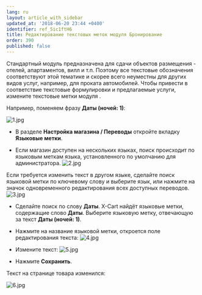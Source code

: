 ```yaml
---
lang: ru
layout: article_with_sidebar
updated_at: '2018-06-20 23:44 +0400'
identifier: ref_5ic1ftH6
title: Редактирование текстовых меток модуля Бронирование
order: 390
published: false
---
```

Стандартный модуль предназначена для сдачи объектов размещения - отелей, апартаментов, вилл и т.п. Поэтому все текстовые обозначения соответствуют этой тематике и скорее всего неуместны для других видов услуг, например, для проката автомобилей. Чтобы привести в соответствие текстовые формулировки и предлагаемые услуги, измените текстовые метки модуля .

Например, поменяем фразу **Даты (ночей: 1)**:

![1.jpg]({{site.baseurl}}/attachments/ref_5ic1ftH6/1.jpg)

- В разделе **Настройка магазина / Переводы** откройте вкладку **Языковые метки**. 

- Если магазин доступен на нескольких языках, поиск происходит по языковым меткам языка, установленного по умолчанию для администратора. 
![2.jpg]({{site.baseurl}}/attachments/ref_5ic1ftH6/2.jpg)

Если требуется изменить текст в другом языке, сделайте поиск языковой метки по ключевому слову и выберите язык, или нажмите на значок одновременного редактирования всех доступных переводов.
    ![3.jpg]({{site.baseurl}}/attachments/ref_5ic1ftH6/3.jpg)

- Сделайте поиск по слову **Даты**. X-Cart найдёт языковые метки, содержащие слово **Даты**. Выберите языковую метку, отвечающую за текст **Даты (ночей: 1)**.

- Нажмите на название языковой метки, откроется поле редактирования текста:
    ![4.jpg]({{site.baseurl}}/attachments/ref_5ic1ftH6/4.jpg)

- Измените текст:
    ![5.jpg]({{site.baseurl}}/attachments/ref_5ic1ftH6/5.jpg)

- Нажмите **Сохранить**.

Текст на странице товара изменился:

![6.jpg]({{site.baseurl}}/attachments/ref_5ic1ftH6/6.jpg)

